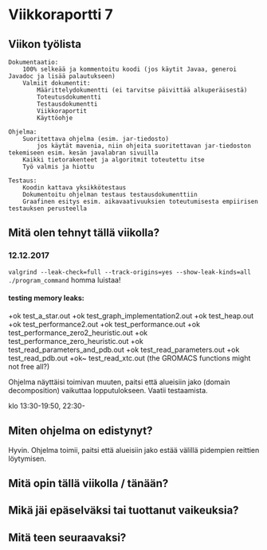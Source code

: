 # Viikkoraportti 7

## Viikon työlista

    Dokumentaatio:
        100% selkeää ja kommentoitu koodi (jos käytit Javaa, generoi Javadoc ja lisää palautukseen)
        Valmiit dokumentit:
            Määrittelydokumentti (ei tarvitse päivittää alkuperäisestä)
            Toteutusdokumentti
            Testausdokumentti
            Viikkoraportit
            Käyttöohje

    Ohjelma:
        Suoritettava ohjelma (esim. jar-tiedosto)
            jos käytät mavenia, niin ohjeita suoritettavan jar-tiedoston tekemiseen esim. kesän javalabran sivuilla
        Kaikki tietorakenteet ja algoritmit toteutettu itse
        Työ valmis ja hiottu

    Testaus:
        Koodin kattava yksikkötestaus
        Dokumentoitu ohjelman testaus testausdokumenttiin
        Graafinen esitys esim. aikavaativuuksien toteutumisesta empiirisen testauksen perusteella

## Mitä olen tehnyt tällä viikolla?

### 12.12.2017
`valgrind --leak-check=full --track-origins=yes --show-leak-kinds=all ./program_command` homma luistaa!

#### testing memory leaks:
+ok test_a_star.out
+ok test_graph_implementation2.out
+ok test_heap.out
+ok test_performance2.out
+ok test_performance.out
+ok test_performance_zero2_heuristic.out
+ok test_performance_zero_heuristic.out
+ok test_read_parameters_and_pdb.out
+ok test_read_parameters.out
+ok test_read_pdb.out
+ok~ test_read_xtc.out (the GROMACS functions might not free all?)

Ohjelma näyttäisi toimivan muuten, paitsi että alueisiin jako (domain decomposition) vaikuttaa lopputulokseen.
Vaatii testaamista.

klo 13:30-19:50, 22:30-

## Miten ohjelma on edistynyt?
Hyvin. Ohjelma toimii, paitsi että alueisiin jako estää välillä pidempien reittien löytymisen.

## Mitä opin tällä viikolla / tänään?

## Mikä jäi epäselväksi tai tuottanut vaikeuksia?

## Mitä teen seuraavaksi?
